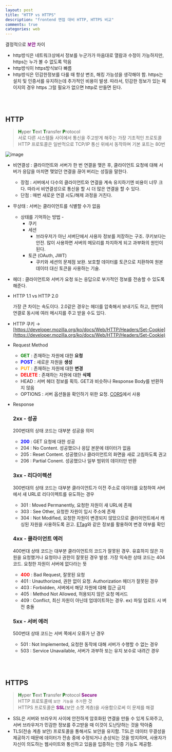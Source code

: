 ```yaml
---
layout: post
title: "HTTP vs HTTPS"
description: "frontend 면접 대비 HTTP, HTTPS 비교"
comments: true
categories: web
---
```


결정적으로 <span style="font-weight:bold;color:purple;">보안</span> 차이

- http방식은 네트워크상에서 정보를 누군가가 마음대로 열람과 수정이 가능하지만, https는 누가 볼 수 없도록 막음
- http방식이 https방식보다 빠름
- http방식은 민감한정보를 다룰 때 항상 변조, 해킹 가능성을 생각해야 함. https는 설치 및 인증서를 유지하는데 추가적인 비용이 발생. 따라서, 민감한 정보가 있는 페이지의 경우 https 그럴 필요가 없으면 http로 만들면 된다.

<br/><br/>

## HTTP

> <span style="font-weight:bold;color:darkgreen;">H</span>yper <span style="font-weight:bold;color:darkgreen;">T</span>ext <span style="font-weight:bold;color:darkgreen;">T</span>ransfer <span style="font-weight:bold;color:darkgreen;">P</span>rotocol <br/>
> 서로 다른 시스템들 사이에서 통신을 주고받게 해주는 가장 기초적인 프로토콜 <br/>
> HTTP 프로토콜은 일반적으로 TCP/IP 통신 위에서 동작하며 기본 포트는 80번

![image](https://user-images.githubusercontent.com/49581472/107761568-eb831a80-6d6e-11eb-8432-cf5c1995b416.png)

- 비연결성 : 클라이언트와 서버가 한 번 연결을 맺은 후, 클라이언트 요청에 대해 서버가 응답을 마치면 맺었던 연결을 끊어 버리는 성질을 말한다.
  - 장점 : 서버에서 다수의 클라이언트와 연결을 계속 유지하기엔 비용이 너무 크다. 따라서 비연결성으로 통신을 할 시 더 많은 연결을 할 수 있다.
  - 단점 : 매번 새로운 연결 시도/해제 과정을 거친다.
- 무상태 : 서버는 클라이언트를 식별할 수가 없음
  - 상태를 기억하는 방법 -
    - 쿠키
    - 세션
      - 브라우저가 아닌 서버단에서 사용자 정보를 저장하는 구조. 쿠키보다는 안전. 많이 사용하면 서버의 메모리를 차지하게 되고 과부화의 원인이 된다.
    - 토큰 (OAuth, JWT)
      - 쿠키와 세션의 문제점 보완. 보호할 데이터를 토큰으로 치환하여 원본 데이터 대신 토큰을 사용하는 기술.
- 헤더 : 클라이언트와 서버가 요청 또는 응답으로 부가적인 정보를 전송할 수 있도록 해준다.

- HTTP 1.1 vs HTTP 2.0

  가장 큰 차이는 속도이다. 2.0같은 경우는 헤더를 압축해서 보내기도 하고, 한번의 연결로 동시에 여러 메시지를 주고 받을 수도 있다.

- HTTP 쿠키 → [https://developer.mozilla.org/ko/docs/Web/HTTP/Headers/Set-Cookie](https://developer.mozilla.org/ko/docs/Web/HTTP/Headers/Set-Cookie)

- Request Method

  - <span style="font-weight:bold;color:green;">GET</span> : 존재하는 자원에 대한 **요청**
  - <span style="font-weight:bold;color:blue;">POST</span> : 새로운 자원을 **생성**
  - <span style="font-weight:bold;color:orange;">PUT</span> : 존재하는 자원에 대한 **변경**
  - <span style="font-weight:bold;color:red;">DELETE</span> : 존재하는 자원에 대한 **삭제**
  - HEAD : 서버 헤더 정보를 획득. GET과 비슷하나 Response Body를 반환하지 않음
  - OPTIONS : 서버 옵션들을 확인하기 위한 요청. [CORS](https://developer.mozilla.org/en-US/docs/Web/HTTP/CORS)에서 사용

- Response

  ### 2xx - 성공

  200번대의 상태 코드는 대부분 성공을 의미

  - <span style="font-weight:bold;color:blue;">200</span> : GET 요청에 대한 성공
  - 204 : No Content. 성공했으나 응답 본문에 데이터가 없음
  - 205 : Reset Content. 성공했으나 클라이언트의 화면을 새로 고침하도록 권고
  - 206 : Partial Conent. 성공했으나 일부 범위의 데이터만 반환

  ### 3xx - 리다이렉션

  300번대의 상태 코드는 대부분 클라이언트가 이전 주소로 데이터를 요청하여 서버에서 새 URL로 리다이렉트를 유도하는 경우

  - 301 : Moved Permanently, 요청한 자원이 새 URL에 존재
  - 303 : See Other, 요청한 자원이 임시 주소에 존재
  - 304 : Not Modified, 요청한 자원이 변경되지 않았으므로 클라이언트에서 캐싱된 자원을 사용하도록 권고. [ETag](https://developer.mozilla.org/en-US/docs/Web/HTTP/Headers/ETag)와 같은 정보를 활용하여 변경 여부를 확인

  ### 4xx - 클라이언트 에러

  400번대 상태 코드는 대부분 클라이언트의 코드가 잘못된 경우. 유효하지 않은 자원을 요청했거나 요청이나 권한이 잘못된 경우 발생. 가장 익숙한 상태 코드는 404 코드. 요청한 자원이 서버에 없다라는 뜻

  - <span style="font-weight:bold;color:red;">400</span> : Bad Request, 잘못된 요청
  - 401 : Unauthorized, 권한 없이 요청. Authorization 헤더가 잘못된 경우
  - 403 : Forbidden, 서버에서 해당 자원에 대해 접근 금지
  - 405 : Method Not Allowed, 허용되지 않은 요청 메서드
  - 409 : Conflict, 최신 자원이 아닌데 업데이트하는 경우. ex) 파일 업로드 시 버전 충돌

  ### 5xx - 서버 에러

  500번대 상태 코드는 서버 쪽에서 오류가 난 경우

  - 501 : Not Implemented, 요청한 동작에 대해 서버가 수행할 수 없는 경우
  - 503 : Service Unavailable, 서버가 과부하 또는 유지 보수로 내려간 경우

<br/><br/>

## HTTPS

> <span style="font-weight:bold;color:darkgreen;">H</span>yper <span style="font-weight:bold;color:darkgreen;">T</span>ext <span style="font-weight:bold;color:darkgreen;">T</span>ransfer <span style="font-weight:bold;color:darkgreen;">P</span>rotocol <span style="font-weight:bold;color:purple;">Secure</span> <br/>
> HTTP 프로토콜에 `보안 기능을 추가`한 것 <br/>
> HTTPS 프로토콜은 <span style="font-weight:bold;color:purple;">SSL</span>(보안 소켓 계층)을 사용함으로써 이 문제를 해결

- SSL은 서버와 브라우저 사이에 안전하게 암호화된 연결을 만들 수 있게 도와주고, 서버 브라우저가 민감한 정보를 주고받을 때 이것이 도난당하는 것을 막아줌
- TLS(전송 계층 보안) 프로토콜을 통해서도 보안을 유지함. TSL은 데이터 무결성을 제공하기 때문에 데이터가 전송 중에 수정되거나 손상되는 것을 방지하며, 사용자가 자신이 의도하는 웹사이트와 통신하고 있음을 입증하는 인증 기능도 제공함.
